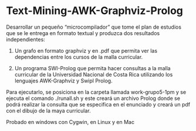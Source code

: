 # Text-Mining-AWK-Graphviz-Prolog
Desarrollar un pequeño “microcompilador” que tome el plan de estudios que se le entrega en formato textual y produzca dos resultados independientes: 

1. Un grafo en formato graphviz y en .pdf que permita ver las dependencias entre los cursos de la malla curricular.

2. Un programa SWI-Prolog que permita hacer consultas a la malla curricular de la Universidad Nacional de Costa Rica utilizando los lenguajes AWK-Graphviz y Swipl Prolog.

Para ejecutarlo, se posiciona en la carpeta llamada work-grupo5-1pm y se ejecuta el comando ./runall.sh y este creará un archivo Prolog donde se podrá realizar la consulta que se especifica en el enunciado y creará un pdf con el dibujo de la maya curricular. 

Probado en windows con Cygwin, en Linux y en Mac
